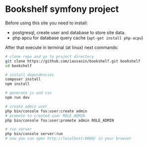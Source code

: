 # Bookshelf symfony project
Before using this site you need to install:
- postgresql, create user and database to store site data.
- php apcu for database query cache (`apt-get install php-acpu`)

After that execute in terminal (at linux) next commands:
```bash
# clone repo and go to project directory
git clone https://github.com/iassasin/bookshelf.git bookshelf
cd bookshelf

# install dependencies
composer install
npm install

# generate js and css
npm run dev

# create admin user
php bin/console fos:user:create admin
# promote to created user ROLE_ADMIN
php bin/console fos:user:promote admin ROLE_ADMIN

# run server
php bin/console server:run
# now you can open http://localhost:8000/ in your browser
```
